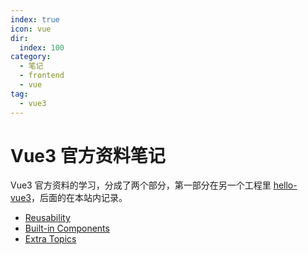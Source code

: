 ```yaml
---
index: true
icon: vue
dir:
  index: 100
category:
  - 笔记
  - frontend
  - vue
tag:
  - vue3
---
```


# Vue3 官方资料笔记

Vue3 官方资料的学习，分成了两个部分，第一部分在另一个工程里 [hello-vue3](https://github.com/FuckDoctors/hello-vue3)，后面的在本站内记录。

- [Reusability](./reusability/)
- [Built-in Components](./built-ins/)
- [Extra Topics](./extra/)
